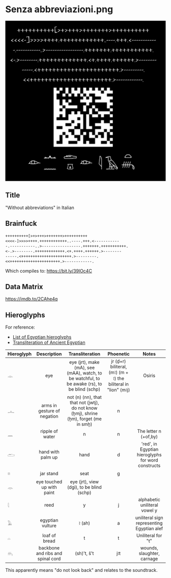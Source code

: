 # Senza abbreviazioni.png

![](Senza_abbreviazioni.png)

## Title

"Without abbreviations" in Italian

## Brainfuck

```
++++++++++[>+>+++>+++++++>++++++++++
<<<<-]>>>>++++.++++++++++++..----.+++.<-----------
-.-----------..>-----------------.+++++++.+++++++++++.
<-.>--------.+++++++++++++.<+.++++.++++++.>--------
-----.<++++++++++++++++++++++.>---------.
<<++++++++++++++++++++++.>------------.
```

Which compiles to: https://bit.ly/39lOc4C


## Data Matrix

https://imdb.to/2CAhe4q

## Hieroglyphs

For reference:

* [List of Egyptian hieroglyphs](https://en.wikipedia.org/wiki/List_of_Egyptian_hieroglyphs)
* [Transliteration of Ancient Egyptian](https://en.wikipedia.org/wiki/Transliteration_of_Ancient_Egyptian)

| Hieroglyph       | Description     | Transliteration | Phoenetic | Notes |
| :------------- | :----------: | :-----------: | :-----------: | :-----------: |
| 𓁹 | eye   | eye (jrt), make (mA), see (mAA), watch, to be watchful, to be awake (rs), to be blind (schp)  | jr (ḏ+r) biliteral, (mꜣ) (m + ꜣ) the biliteral in "lion" (mꜣj) | Osiris |
| 𓂜 | arms in gesture of negation | not (n) (nn), that that not (jwtj), do not know (ḫmj), shrine (ḫm), forget (me in smḫ) | n |
| 𓈖 |ripple of water | n | n | The letter n (+of,by)
| 𓂧 | hand with palm up | hand | d | 'red', in Egyptian hieroglyphs for word constructs
| 𓎼 | jar stand | seat | g
| 𓁺 | eye touched up with paint | eye (jrt), view (dgi), to be blind (schp)  |
| 𓇋 | reed | y | j | alphabetic uniliteral vowel y
| 𓄿 | egyptian vulture |  ꜣ (ah) | a | uniliteral sign representing Egyptian alef
| 𓏏 | loaf of bread | t | t | Uniliteral for "t"
| 𓄦 | backbone and ribs and spinal cord | (sh)'t, š't | jꜣt  | wounds, slaughter, carnage

This apparently means "do not look back" and relates to the soundtrack.
